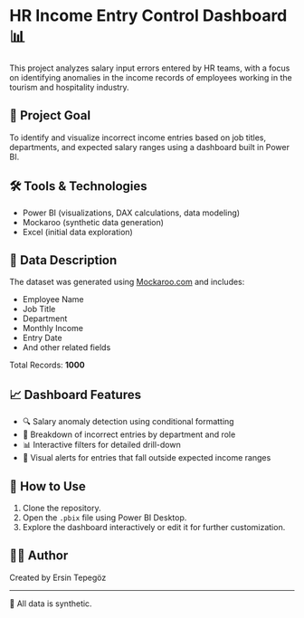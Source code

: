 # HR Income Entry Control Dashboard 📊

This project analyzes salary input errors entered by HR teams, with a focus on identifying anomalies in the income records of employees working in the tourism and hospitality industry.

## 🧠 Project Goal

To identify and visualize incorrect income entries based on job titles, departments, and expected salary ranges using a dashboard built in Power BI.

## 🛠 Tools & Technologies
- Power BI (visualizations, DAX calculations, data modeling)
- Mockaroo (synthetic data generation)
- Excel (initial data exploration)

## 📁 Data Description

The dataset was generated using [Mockaroo.com](https://mockaroo.com/) and includes:
- Employee Name
- Job Title
- Department
- Monthly Income
- Entry Date
- And other related fields

Total Records: **1000**

## 📈 Dashboard Features

- 🔍 Salary anomaly detection using conditional formatting
- 📂 Breakdown of incorrect entries by department and role
- 📊 Interactive filters for detailed drill-down
- 🚨 Visual alerts for entries that fall outside expected income ranges


## 🚀 How to Use

1. Clone the repository.
2. Open the `.pbix` file using Power BI Desktop.
3. Explore the dashboard interactively or edit it for further customization.


## 🧑‍💻 Author

Created by Ersin Tepegöz

---

📝 All data is synthetic.
